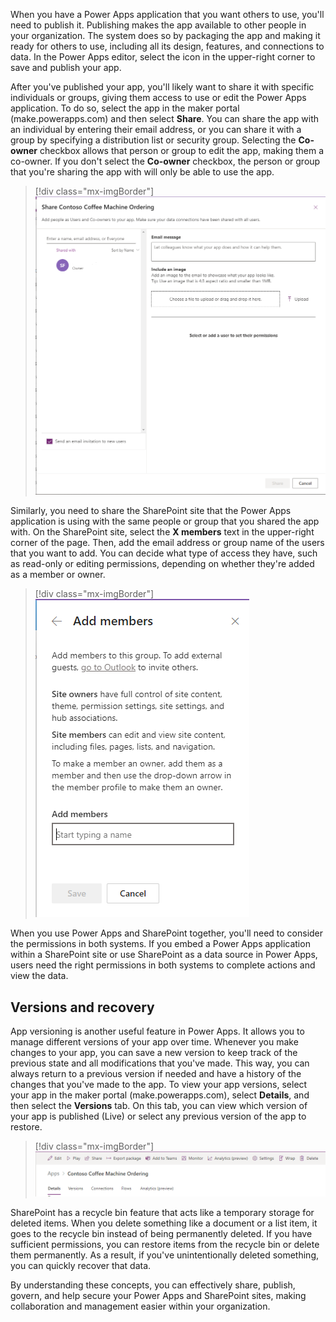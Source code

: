 When you have a Power Apps application that you want others to use, you'll need to publish it. Publishing makes the app available to other people in your organization. The system does so by packaging the app and making it ready for others to use, including all its design, features, and connections to data. In the Power Apps editor, select the icon in the upper-right corner to save and publish your app.

After you've published your app, you'll likely want to share it with specific individuals or groups, giving them access to use or edit the Power Apps application. To do so, select the app in the maker portal (make.powerapps.com) and then select **Share**. You can share the app with an individual by entering their email address, or you can share it with a group by specifying a distribution list or security group. Selecting the **Co-owner** checkbox allows that person or group to edit the app, making them a co-owner. If you don't select the **Co-owner** checkbox, the person or group that you're sharing the app with will only be able to use the app.

> [!div class="mx-imgBorder"]
> [![Screenshot of the Share Contoso Coffee Machine Ordering page.](../media/share.png)](../media/share.png#lightbox)

Similarly, you need to share the SharePoint site that the Power Apps application is using with the same people or group that you shared the app with. On the SharePoint site, select the **X members** text in the upper-right corner of the page. Then, add the email address or group name of the users that you want to add. You can decide what type of access they have, such as read-only or editing permissions, depending on whether they're added as a member or owner.

> [!div class="mx-imgBorder"]
> [![Screenshot of the Add members dialog.](../media/member.png)](../media/member.png#lightbox)

When you use Power Apps and SharePoint together, you'll need to consider the permissions in both systems. If you embed a Power Apps application within a SharePoint site or use SharePoint as a data source in Power Apps, users need the right permissions in both systems to complete actions and view the data.

## Versions and recovery

App versioning is another useful feature in Power Apps. It allows you to manage different versions of your app over time. Whenever you make changes to your app, you can save a new version to keep track of the previous state and all modifications that you've made. This way, you can always return to a previous version if needed and have a history of the changes that you've made to the app. To view your app versions, select your app in the maker portal (make.powerapps.com), select **Details**, and then select the **Versions** tab. On this tab, you can view which version of your app is published (Live) or select any previous version of the app to restore.

> [!div class="mx-imgBorder"]
> [![Screenshot of Apps Contoso Coffee Machine Ordering showing the tabs, including Details and Versions.](../media/version.png)](../media/version.png#lightbox)

SharePoint has a recycle bin feature that acts like a temporary storage for deleted items. When you delete something like a document or a list item, it goes to the recycle bin instead of being permanently deleted. If you have sufficient permissions, you can restore items from the recycle bin or delete them permanently. As a result, if you've unintentionally deleted something, you can quickly recover that data.

By understanding these concepts, you can effectively share, publish, govern, and help secure your Power Apps and SharePoint sites, making collaboration and management easier within your organization.
